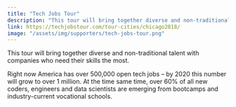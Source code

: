 ```yaml
---
title: "Tech Jobs Tour"
description: "This tour will bring together diverse and non-traditional talent with companies who need their skills the most."
link: https://techjobstour.com/tour-cities/chicago2018/
image: "/assets/img/supporters/tech-jobs-tour.png"
---
```


This tour will bring together diverse and non-traditional talent with companies who need their skills the most.

Right now America has over 500,000 open tech jobs – by 2020 this number will grow to over 1 million. At the time same time, over 60% of all new coders, engineers and data scientists are emerging from bootcamps and industry-current vocational schools.

